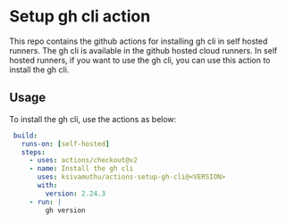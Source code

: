 # Setup gh cli action

This repo contains the github actions for installing gh cli in self hosted runners. The gh cli is available in the github hosted cloud runners. In self hosted runners, if you want to use the gh cli, you can use this action to install the gh cli. 

## Usage

To install the gh cli, use the actions as below:

   ```yaml
    build:
      runs-on: [self-hosted]
      steps:
        - uses: actions/checkout@v2
        - name: Install the gh cli
          uses: ksivamuthu/actions-setup-gh-cli@<VERSION>
          with:
            version: 2.24.3
        - run: |
            gh version
   ```
